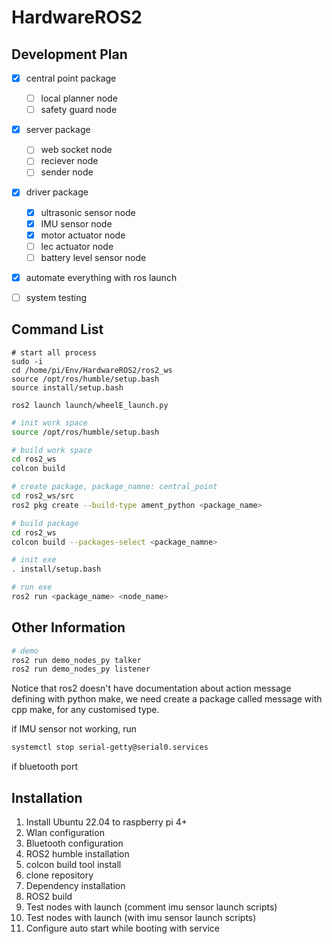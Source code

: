 # HardwareROS2

## Development Plan

- [x] central point package
  - [ ] local planner node
  - [ ] safety guard node
- [x] server package
  - [ ] web socket node
  - [ ] reciever node
  - [ ] sender node
- [x] driver package
  - [x] ultrasonic sensor node
  - [x] IMU sensor node
  - [x] motor actuator node
  - [ ] lec actuator node
  - [ ] battery level sensor node
- [x] automate everything with ros launch
- [ ] system testing


## Command List

```
# start all process
sudo -i
cd /home/pi/Env/HardwareROS2/ros2_ws
source /opt/ros/humble/setup.bash
source install/setup.bash

ros2 launch launch/wheelE_launch.py
```

```bash
# init work space
source /opt/ros/humble/setup.bash

# build work space
cd ros2_ws
colcon build

# create package, package_namne: central_point
cd ros2_ws/src
ros2 pkg create --build-type ament_python <package_name>

# build package
cd ros2_ws
colcon build --packages-select <package_namne>
```

```bash
# init exe
. install/setup.bash

# run exe
ros2 run <package_name> <node_name>
```

## Other Information

```bash
# demo
ros2 run demo_nodes_py talker
ros2 run demo_nodes_py listener
```

Notice that ros2 doesn't have documentation about action message defining with python make, we need create a package called message with cpp make, for any customised type.

if IMU sensor not working, run 
```bash
systemctl stop serial-getty@serial0.services
```

if bluetooth port 

## Installation

1. Install Ubuntu 22.04 to raspberry pi 4+
2. Wlan configuration
3. Bluetooth configuration
4. ROS2 humble installation
5. colcon build tool install
6. clone repository
7. Dependency installation
8. ROS2 build
9. Test nodes with launch (comment imu sensor launch scripts)
10. Test nodes with launch (with imu sensor launch scripts)
11. Configure auto start while booting with service
